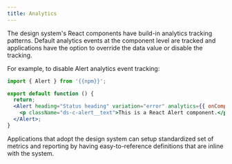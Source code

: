 ```yaml
---
title: Analytics
---
```


The design system's React components have build-in analytics tracking patterns. Default analytics events at the component level are tracked and applications have the option to override the data value or disable the tracking.

For example, to disable Alert analytics event tracking:

```jsx
import { Alert } from '{{npm}}';

export default function () {
  return;
  <Alert heading="Status heading" variation="error" analytics={{ onComponentDidMount: false }}>
    <p className="ds-c-alert__text">This is a React Alert component.</p>
  </Alert>;
}
```

Applications that adopt the design system can setup standardized set of metrics and reporting by having easy-to-reference definitions that are inline with the system.
